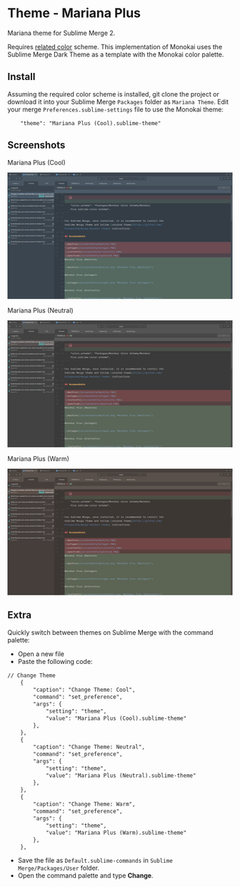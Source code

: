 # Theme - Mariana Plus

Mariana theme for Sublime Merge 2.

Requires [related color](https://github.com/bitsper2nd/sublime-mariana-scheme) scheme. This implementation of Monokai uses the Sublime Merge Dark Theme as a template with the Monokai color palette.

## Install

Assuming the required color scheme is installed, git clone the project or download it into your Sublime Merge `Packages`
folder as `Mariana Theme`. Edit your merge `Preferences.sublime-settings` file to use the Monokai theme:

```
    "theme": "Mariana Plus (Cool).sublime-theme"
```

## Screenshots

Mariana Plus (Cool)

![cool](screenshots/cool.png "Mariana Plus (Cool)")

Mariana Plus (Neutral)

![neutral](screenshots/neutral.png "Mariana Plus (Neutral)")

Mariana Plus (Warm)

![warm](screenshots/warm.png "Mariana Plus (Warm)")

## Extra

Quickly switch between themes on Sublime Merge with the command palette:
- Open a new file
- Paste the following code:
```
// Change Theme
    {
        "caption": "Change Theme: Cool",
        "command": "set_preference",
        "args": {
            "setting": "theme",
            "value": "Mariana Plus (Cool).sublime-theme"
        },
    },
    {
        "caption": "Change Theme: Neutral",
        "command": "set_preference",
        "args": {
            "setting": "theme",
            "value": "Mariana Plus (Neutral).sublime-theme"
        },
    },
    {
        "caption": "Change Theme: Warm",
        "command": "set_preference",
        "args": {
            "setting": "theme",
            "value": "Mariana Plus (Warm).sublime-theme"
        },
    },
```
- Save the file as `Default.sublime-commands` in `Sublime Merge/Packages/User` folder.
- Open the command palette and type **Change**.
